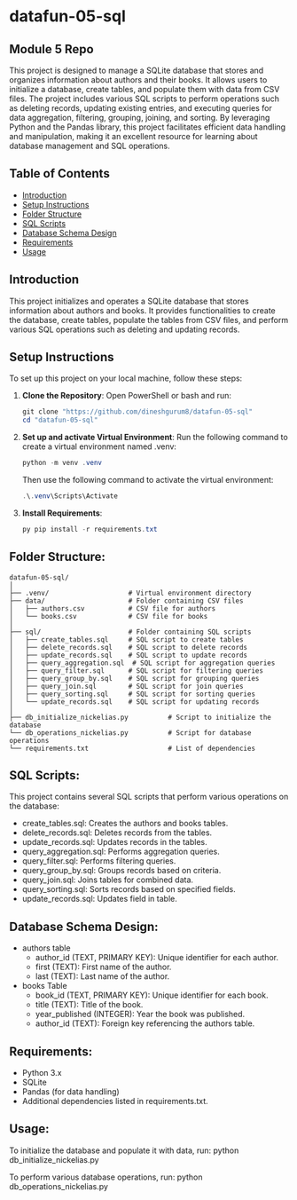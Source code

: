 # datafun-05-sql
## Module 5 Repo

This project is designed to manage a SQLite database that stores and organizes information about authors and their books. It allows users to initialize a database, create tables, and populate them with data from CSV files. The project includes various SQL scripts to perform operations such as deleting records, updating existing entries, and executing queries for data aggregation, filtering, grouping, joining, and sorting. By leveraging Python and the Pandas library, this project facilitates efficient data handling and manipulation, making it an excellent resource for learning about database management and SQL operations.

## Table of Contents
- [Introduction](#introduction)
- [Setup Instructions](#setup-instructions)
- [Folder Structure](#folder-structure)
- [SQL Scripts](#sql-scripts)
- [Database Schema Design](#database-schema-design)
- [Requirements](#requirements)
- [Usage](#usage)

## Introduction

This project initializes and operates a SQLite database that stores information about authors and books. It provides functionalities to create the database, create tables, populate the tables from CSV files, and perform various SQL operations such as deleting and updating records.

## Setup Instructions

To set up this project on your local machine, follow these steps:

1. **Clone the Repository**:
Open PowerShell or bash and run:

    ```powershell
    git clone "https://github.com/dineshgurum8/datafun-05-sql"
    cd "datafun-05-sql" 
    ```

2. **Set up and activate Virtual Environment**:
Run the following command to create a virtual environment named .venv:

    ```powershell
    python -m venv .venv
    ```

    Then use the following command to activate the virtual environment:
    
    ```powershell
    .\.venv\Scripts\Activate
    ```

3. **Install Requirements**:
    ```powershell
    py pip install -r requirements.txt
    ```

## Folder Structure:
```
datafun-05-sql/
│
├── .venv/                    # Virtual environment directory
├── data/                     # Folder containing CSV files
│   ├── authors.csv           # CSV file for authors
│   └── books.csv             # CSV file for books
│
├── sql/                      # Folder containing SQL scripts
│   ├── create_tables.sql     # SQL script to create tables
│   ├── delete_records.sql    # SQL script to delete records
│   ├── update_records.sql    # SQL script to update records
│   ├── query_aggregation.sql  # SQL script for aggregation queries
│   ├── query_filter.sql      # SQL script for filtering queries
│   ├── query_group_by.sql    # SQL script for grouping queries
│   ├── query_join.sql        # SQL script for join queries
│   ├── query_sorting.sql     # SQL script for sorting queries
│   └── update_records.sql    # SQL script for updating records
│
├── db_initialize_nickelias.py          # Script to initialize the database
└── db_operations_nickelias.py          # Script for database operations
└── requirements.txt                    # List of dependencies
```

## SQL Scripts:
This project contains several SQL scripts that perform various operations on the database:

* create_tables.sql: Creates the authors and books tables.
* delete_records.sql: Deletes records from the tables.
* update_records.sql: Updates records in the tables.
* query_aggregation.sql: Performs aggregation queries.
* query_filter.sql: Performs filtering queries.
* query_group_by.sql: Groups records based on criteria.
* query_join.sql: Joins tables for combined data.
* query_sorting.sql: Sorts records based on specified fields.
* update_records.sql: Updates field in table.

## Database Schema Design:
* authors table
    * author_id (TEXT, PRIMARY KEY): Unique identifier for each author.
    * first (TEXT): First name of the author.
    * last (TEXT): Last name of the author.
* books Table
    * book_id (TEXT, PRIMARY KEY): Unique identifier for each book.
    * title (TEXT): Title of the book.
    * year_published (INTEGER): Year the book was published.
    * author_id (TEXT): Foreign key referencing the authors table.


## Requirements:
* Python 3.x
* SQLite
* Pandas (for data handling)
* Additional dependencies listed in requirements.txt.

## Usage:

To initialize the database and populate it with data, run:
python db_initialize_nickelias.py

To perform various database operations, run:
python db_operations_nickelias.py